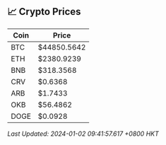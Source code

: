 ## 📈 Crypto Prices

| Coin | Price |
| ---- | ----- |
| BTC | $44850.5642 |
| ETH | $2380.9239 |
| BNB | $318.3568 |
| CRV | $0.6368 |
| ARB | $1.7433 |
| OKB | $56.4862 |
| DOGE | $0.0928 |

_Last Updated: 2024-01-02 09:41:57.617 +0800 HKT_